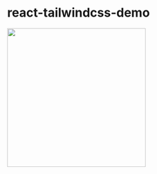 # react-tailwindcss-demo

<img src="https://user-images.githubusercontent.com/29602038/120090402-d1f6ba80-c134-11eb-9471-12041688e3fb.png" width="320" />
